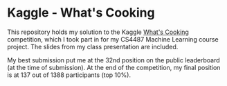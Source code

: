 # Kaggle - What's Cooking
This repository holds my solution to the Kaggle [What's Cooking](https://www.kaggle.com/c/whats-cooking) competition,
which I took part in for my CS4487 Machine Learning course project. The slides from my class presentation are included.

My best submission put me at the 32nd position on the public leaderboard (at the time of submission).
At the end of the competition, my final position is at 137 out of 1388 participants (top 10%).
